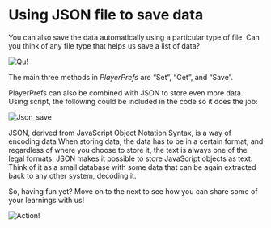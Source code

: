 # Using JSON file to save data

You can also save the data automatically using a particular type of file. Can you think of any file type that helps us save a list of data?

![Qu!](https://media.giphy.com/media/64afibPa7ySzhFAf00/giphy.gif)

The main three methods in *PlayerPrefs* are “Set”, “Get”, and “Save”.

PlayerPrefs can also be combined with JSON to store even more data. Using script, the following could be included in the code so it does the job:

![Json_save](https://user-images.githubusercontent.com/44625252/152967005-32189dda-a90f-4905-b62f-f437cc2836fd.png)

JSON, derived from JavaScript Object Notation Syntax, is a way of encoding data
When storing data, the data has to be in a certain format, and regardless of where you choose to store it, the text is always one of the legal formats.
JSON makes it possible to store JavaScript objects as text. Think of it as a small database with some data that can be again extracted back to any other system, decoding it.

So, having fun yet? Move on to the next to see how you can share some of your learnings with us!

![Action!](https://media.giphy.com/media/Mgt4Ttvxfp7CmedT5m/giphy.gif)
